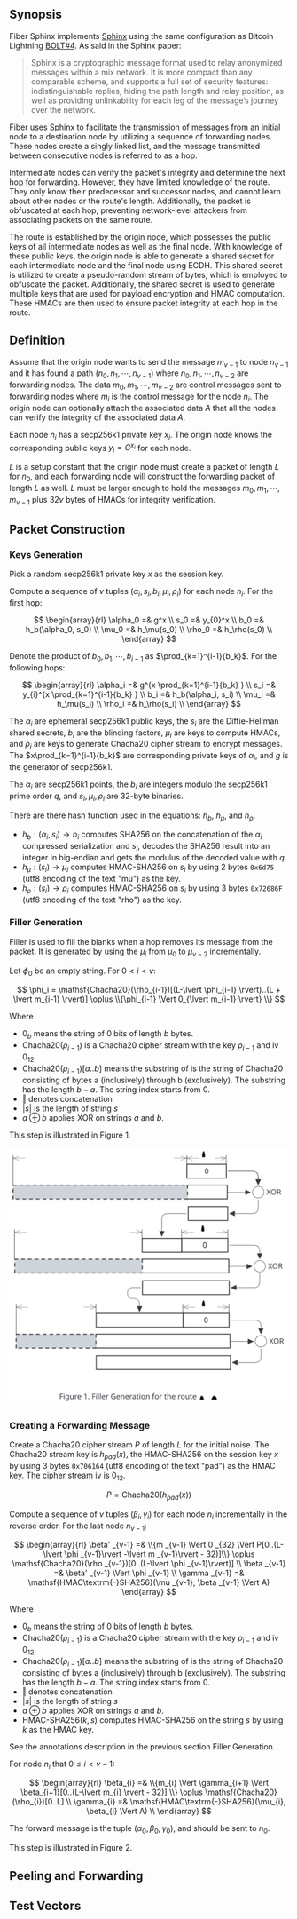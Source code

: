## Synopsis

Fiber Sphinx implements [Sphinx][Sphinx] using the same configuration as Bitcoin Lightning [BOLT#4][BOLT4]. As said in the Sphinx paper:

> Sphinx is a cryptographic message format used to relay anonymized messages within a mix network. It is more compact than any comparable scheme, and supports a full set of security features: indistinguishable replies, hiding the path length and relay position, as well as providing unlinkability for each leg of the message’s journey over the network.

[Sphinx]: http://ieeexplore.ieee.org/document/5207650/
[BOLT4]: https://github.com/lightning/bolts/blob/master/04-onion-routing.md

Fiber uses Sphinx to facilitate the transmission of messages from an initial node to a destination node by utilizing a sequence of forwarding nodes. These nodes create a singly linked list, and the message transmitted between consecutive nodes is referred to as a hop.

Intermediate nodes can verify the packet's integrity and determine the next hop for forwarding. However, they have limited knowledge of the route. They only know their predecessor and successor nodes, and cannot learn about other nodes or the route's length. Additionally, the packet is obfuscated at each hop, preventing network-level attackers from associating packets on the same route.

The route is established by the origin node, which possesses the public keys of all intermediate nodes as well as the final node. With knowledge of these public keys, the origin node is able to generate a shared secret for each intermediate node and the final node using ECDH. This shared secret is utilized to create a pseudo-random stream of bytes, which is employed to obfuscate the packet. Additionally, the shared secret is used to generate multiple keys that are used for payload encryption and HMAC computation. These HMACs are then used to ensure packet integrity at each hop in the route.

## Definition

Assume that the origin node wants to send the message $m_{v-1}$ to node $n_{v-1}$ and it has found a path $(n_0, n_1, \cdots, n_{v-1})$ where $n_0, n_1, \cdots, n_{v-2}$ are forwarding nodes. The data $m_0, m_1, \cdots, m_{v-2}$ are control messages sent to forwarding nodes where $m_i$ is the control message for the node $n_i$. The origin node can optionally attach the associated data $A$ that all the nodes can verify the integrity of the associated data $A$.

Each node $n_i$ has a secp256k1 private key $x_i$. The origin node knows the corresponding public keys $y_i = G^{x_i}$ for each node.

$L$ is a setup constant that the origin node must create a packet of length $L$ for $n_0$, and each forwarding node will construct the forwarding packet of length $L$ as well. $L$ must be larger enough to hold the messages $m_0, m_1, \cdots, m_{v-1}$ plus $32v$ bytes of HMACs for integrity verification.

## Packet Construction

### Keys Generation

Pick a random secp256k1 private key $x$ as the session key.

Compute a sequence of $v$ tuples $(\alpha_i, s_i, b_i, \mu_i, \rho_i)$ for each node $n_i$. For the first hop:

$$
\begin{array}{rl}
\alpha_0 =& g^x \\
s_0 =& y_{0}^x \\
b_0 =& h_b(\alpha_0, s_0) \\
\mu_0 =& h_\mu(s_0) \\
\rho_0 =& h_\rho(s_0) \\
\end{array}
$$

Denote the product of $b_0, b_1, \cdots, b_{i-1}$ as $\prod_{k=1}^{i-1}{b_k}$. For the following hops:

$$
\begin{array}{rl}
\alpha_i =& g^{x \prod_{k=1}^{i-1}{b_k} } \\
s_i =& y_{i}^{x \prod_{k=1}^{i-1}{b_k} } \\
b_i =& h_b(\alpha_i, s_i) \\
\mu_i =& h_\mu(s_i) \\
\rho_i =& h_\rho(s_i) \\
\end{array}
$$

The $\alpha_i$ are ephemeral secp256k1 public keys, the $s_i$ are the Diffie-Hellman shared secrets, $b_i$ are the blinding factors, $\mu_i$ are keys to compute HMACs, and $\rho_i$ are keys to generate Chacha20 cipher stream to encrypt messages. The $x\prod_{k=1}^{i-1}{b_k}$ are corresponding private keys of $\alpha_i$, and $g$ is the generator of secp256k1.

The $\alpha_i$ are secp256k1 points, the $b_i$ are integers modulo the secp256k1 prime order $q$, and $s_i, \mu_i, \rho_i$ are 32-byte binaries.

There are there hash function used in the equations: $h_b$, $h_\mu$, and $h_\rho$.

- $h_b: (\alpha_i, s_i) \to b_i$ computes SHA256 on the concatenation of the $\alpha_i$ compressed serialization and $s_i$, decodes the SHA256 result into an integer in big-endian and gets the modulus of the decoded value with $q$.
- $h_\mu: (s_i) \to \mu_i$ computes HMAC-SHA256 on $s_i$ by using 2 bytes `0x6d75` (utf8 encoding of the text "mu") as the key.
- $h_\rho: (s_i) \to \rho_i$ computes HMAC-SHA256 on $s_i$ by using 3 bytes `0x72686F` (utf8 encoding of the text "rho") as the key.

### Filler Generation

Filler is used to fill the blanks when a hop removes its message from the packet. It is generated by using the $\mu_i$ from $\mu_0$ to $\mu_{v-2}$ incrementally.

Let $\phi_0$ be an empty string. For $0 \lt i \lt v$:

$$
\phi_i = \mathsf{Chacha20}(\rho_{i-1})[(L-\lvert \phi_{i-1} \rvert)..(L + \lvert m_{i-1} \rvert)] \oplus \\{\phi_{i-1} \Vert 0_{\lvert m_{i-1} \rvert} \\}
$$

Where
- $0_b$ means the string of 0 bits of length $b$ bytes.
- $\mathsf{Chacha20}(\rho_{i-1})$ is a Chacha20 cipher stream with the key $\rho_{i-1}$ and iv $0_{12}$.
- $\mathsf{Chacha20}(\rho_{i-1})[a..b]$ means the substring of is the string of $\mathsf{Chacha20}$ consisting of bytes a (inclusively) through b (exclusively). The substring has the length $b - a$. The string index starts from 0.
- $\Vert$ denotes concatenation
- $\lvert s \rvert$ is the length of string $s$
- $a \oplus b$ applies XOR on strings $a$ and $b$.

This step is illustrated in Figure 1.

![](Fiber%20Sphinx%20Specification%20-%20Filler%20Generation%20v2.excalidraw.svg)

### Creating a Forwarding Message

Create a Chacha20 cipher stream $P$ of length $L$ for the initial noise. The Chacha20 stream key is $h_{\mathit{pad}}(x)$, the HMAC-SHA256 on the session key $x$ by using 3 bytes `0x706164` (utf8 encoding of the text "pad") as the HMAC key. The cipher stream iv is $0_{12}$.

$$
P = \mathsf{Chacha20}(h_{\mathit{pad}}(x))
$$

Compute a sequence of $v$ tuples $(\beta_i, \gamma_i)$ for each node $n_i$ incrementally in the reverse order. For the last node $n_{v-1}$:

$$
\begin{array}{rl}
\beta' _{v-1} =& \\{m _{v-1} \Vert 0 _{32} \Vert P[0..(L-\lvert \phi _{v-1}\rvert -\lvert m _{v-1}\rvert - 32)]\\} \oplus \mathsf{Chacha20}(\rho _{v-1})[0..(L-\lvert \phi _{v-1}\rvert)] \\
\beta _{v-1} =& \beta' _{v-1} \Vert \phi _{v-1} \\
\gamma _{v-1} =& \mathsf{HMAC\textrm{-}SHA256}(\mu _{v-1}, \beta _{v-1} \Vert A)
\end{array}
$$

Where
- $0_b$ means the string of 0 bits of length $b$ bytes.
- $\mathsf{Chacha20}(\rho_{i-1})$ is a Chacha20 cipher stream with the key $\rho_{i-1}$ and iv $0_{12}$.
- $\mathsf{Chacha20}(\rho_{i-1})[a..b]$ means the substring of is the string of $\mathsf{Chacha20}$ consisting of bytes a (inclusively) through b (exclusively). The substring has the length $b - a$. The string index starts from 0.
- $\Vert$ denotes concatenation
- $\lvert s \rvert$ is the length of string $s$
- $a \oplus b$ applies XOR on strings $a$ and $b$.
- $\mathsf{HMAC\textrm{-}SHA256}(k, s)$ computes HMAC-SHA256 on the string $s$ by using $k$ as the HMAC key.

See the annotations description in the previous section Filler Generation.

For node $n_i$ that $0 \le i \lt v-1$:

$$
\begin{array}{rl}
\beta_{i} =& \\{m_{i} \Vert \gamma_{i+1} \Vert \beta_{i+1}[0..(L-\lvert m_{i} \rvert - 32)] \\} \oplus \mathsf{Chacha20}(\rho_{i})[0..L] \\
\gamma_{i} =& \mathsf{HMAC\textrm{-}SHA256}(\mu_{i}, \beta_{i} \Vert A) \\
\end{array}
$$

The forward message is the tuple $(\alpha_0, \beta_0, \gamma_0)$, and should be sent to $n_0$.

This step is illustrated in Figure 2.

## Peeling and Forwarding


## Test Vectors
